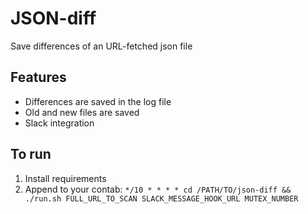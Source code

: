 # JSON-diff

Save differences of an URL-fetched json file

## Features

- Differences are saved in the log file
- Old and new files are saved
- Slack integration

## To run

1. Install requirements 
2. Append to your contab: `*/10 * * * * cd /PATH/TO/json-diff && ./run.sh FULL_URL_TO_SCAN SLACK_MESSAGE_HOOK_URL MUTEX_NUMBER`
